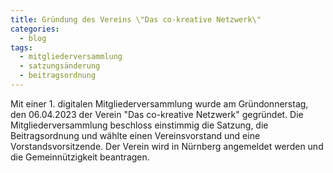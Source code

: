 ```yaml
---
title: Gründung des Vereins \"Das co-kreative Netzwerk\"
categories:
  - blog
tags:
  - mitgliederversammlung
  - satzungsänderung
  - beitragsordnung
---
```


Mit einer 1. digitalen Mitgliederversammlung wurde am Gründonnerstag, den 06.04.2023 der Verein "Das co-kreative Netzwerk" gegründet. Die Mitgliederversammlung beschloss einstimmig die Satzung, die Beitragsordnung und wählte einen Vereinsvorstand und eine Vorstandsvorsitzende. Der Verein wird in Nürnberg angemeldet werden und die Gemeinnützigkeit beantragen.

